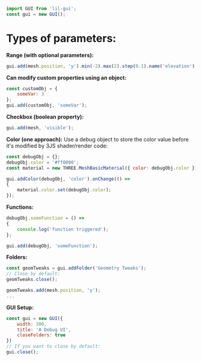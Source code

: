```js
import GUI from 'lil-gui'; 
const gui = new GUI();
```
# Types of parameters:

**Range (with optional parameters):**
```js
gui.add(mesh.position, 'y').min(-2).max(2).step(0.1).name('elevation');
```
**Can modify custom properties using an object:**
```js
const customObj = {
	someVar: 3
};
gui.add(customObj, 'someVar');
```

**Checkbox (boolean property):**
```js
gui.add(mesh, 'visible');
```
**Color (one approach):**
Use a debug object to store the color value before it's modified by 3JS shader/render code:
```js
const debugObj = {};
debugObj.color = '#ff0000';
const material = new THREE.MeshBasicMaterial({ color: debugObj.color });

gui.addColor(debugObj, 'color').onChange(() =>
{
	material.color.set(debugObj.color);
});
```
**Functions:**
```js
debugObj.someFunction = () =>
{
	console.log('function triggered');
};

gui.add(debugObj, 'someFunction');
```
**Folders:**
```js
const geomTweaks = gui.addFolder('Geometry Tweaks');
// Close by default:
geomTweaks.close();

geomTweaks.add(mesh.position, 'y');
...
```
**GUI Setup:**
```js
const gui = new GUI({
	width: 300,
	title: 'A Debug UI',
	closeFolders: true
})
// If you want to close by default:
gui.close();
```

